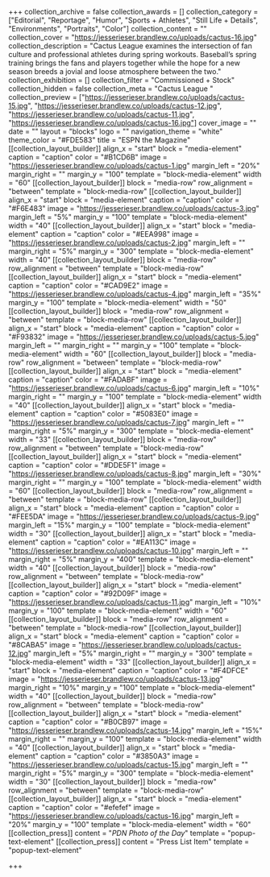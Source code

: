 +++
collection_archive = false
collection_awards = []
collection_category = ["Editorial", "Reportage", "Humor", "Sports + Athletes", "Still Life + Details", "Environments", "Portraits", "Color"]
collection_content = ""
collection_cover = "https://jesserieser.brandlew.co/uploads/cactus-16.jpg"
collection_description = "Cactus League examines the intersection of fan culture and professional athletes during spring workouts. Baseball’s spring training brings the fans and players together while the hope for a new season breeds a jovial and loose atmosphere between the two."
collection_exhibition = []
collection_filter = "Commissioned + Stock"
collection_hidden = false
collection_meta = "Cactus League "
collection_preview = ["https://jesserieser.brandlew.co/uploads/cactus-15.jpg", "https://jesserieser.brandlew.co/uploads/cactus-12.jpg", "https://jesserieser.brandlew.co/uploads/cactus-11.jpg", "https://jesserieser.brandlew.co/uploads/cactus-16.jpg"]
cover_image = ""
date = ""
layout = "blocks"
logo = ""
navigation_theme = "white"
theme_color = "#FDE583"
title = "ESPN the Magazine"
[[collection_layout_builder]]
align_x = "start"
block = "media-element"
caption = "caption"
color = "#B1CD6B"
image = "https://jesserieser.brandlew.co/uploads/cactus-1.jpg"
margin_left = "20%"
margin_right = ""
margin_y = "100"
template = "block-media-element"
width = "60"
[[collection_layout_builder]]
block = "media-row"
row_alignment = "between"
template = "block-media-row"
[[collection_layout_builder]]
align_x = "start"
block = "media-element"
caption = "caption"
color = "#F6E483"
image = "https://jesserieser.brandlew.co/uploads/cactus-3.jpg"
margin_left = "5%"
margin_y = "100"
template = "block-media-element"
width = "40"
[[collection_layout_builder]]
align_x = "start"
block = "media-element"
caption = "caption"
color = "#EEA998"
image = "https://jesserieser.brandlew.co/uploads/cactus-2.jpg"
margin_left = ""
margin_right = "5%"
margin_y = "300"
template = "block-media-element"
width = "40"
[[collection_layout_builder]]
block = "media-row"
row_alignment = "between"
template = "block-media-row"
[[collection_layout_builder]]
align_x = "start"
block = "media-element"
caption = "caption"
color = "#CAD9E2"
image = "https://jesserieser.brandlew.co/uploads/cactus-4.jpg"
margin_left = "35%"
margin_y = "100"
template = "block-media-element"
width = "50"
[[collection_layout_builder]]
block = "media-row"
row_alignment = "between"
template = "block-media-row"
[[collection_layout_builder]]
align_x = "start"
block = "media-element"
caption = "caption"
color = "#F93832"
image = "https://jesserieser.brandlew.co/uploads/cactus-5.jpg"
margin_left = ""
margin_right = ""
margin_y = "100"
template = "block-media-element"
width = "60"
[[collection_layout_builder]]
block = "media-row"
row_alignment = "between"
template = "block-media-row"
[[collection_layout_builder]]
align_x = "start"
block = "media-element"
caption = "caption"
color = "#FADABF"
image = "https://jesserieser.brandlew.co/uploads/cactus-6.jpg"
margin_left = "10%"
margin_right = ""
margin_y = "100"
template = "block-media-element"
width = "40"
[[collection_layout_builder]]
align_x = "start"
block = "media-element"
caption = "caption"
color = "#5083E0"
image = "https://jesserieser.brandlew.co/uploads/cactus-7.jpg"
margin_left = ""
margin_right = "5%"
margin_y = "300"
template = "block-media-element"
width = "33"
[[collection_layout_builder]]
block = "media-row"
row_alignment = "between"
template = "block-media-row"
[[collection_layout_builder]]
align_x = "start"
block = "media-element"
caption = "caption"
color = "#DDE5F1"
image = "https://jesserieser.brandlew.co/uploads/cactus-8.jpg"
margin_left = "30%"
margin_right = ""
margin_y = "100"
template = "block-media-element"
width = "60"
[[collection_layout_builder]]
block = "media-row"
row_alignment = "between"
template = "block-media-row"
[[collection_layout_builder]]
align_x = "start"
block = "media-element"
caption = "caption"
color = "#FEE5DA"
image = "https://jesserieser.brandlew.co/uploads/cactus-9.jpg"
margin_left = "15%"
margin_y = "100"
template = "block-media-element"
width = "30"
[[collection_layout_builder]]
align_x = "start"
block = "media-element"
caption = "caption"
color = "#EA113C"
image = "https://jesserieser.brandlew.co/uploads/cactus-10.jpg"
margin_left = ""
margin_right = "5%"
margin_y = "400"
template = "block-media-element"
width = "40"
[[collection_layout_builder]]
block = "media-row"
row_alignment = "between"
template = "block-media-row"
[[collection_layout_builder]]
align_x = "start"
block = "media-element"
caption = "caption"
color = "#92D09F"
image = "https://jesserieser.brandlew.co/uploads/cactus-11.jpg"
margin_left = "10%"
margin_y = "100"
template = "block-media-element"
width = "60"
[[collection_layout_builder]]
block = "media-row"
row_alignment = "between"
template = "block-media-row"
[[collection_layout_builder]]
align_x = "start"
block = "media-element"
caption = "caption"
color = "#8CABA5"
image = "https://jesserieser.brandlew.co/uploads/cactus-12.jpg"
margin_left = "5%"
margin_right = ""
margin_y = "300"
template = "block-media-element"
width = "33"
[[collection_layout_builder]]
align_x = "start"
block = "media-element"
caption = "caption"
color = "#F4DFCE"
image = "https://jesserieser.brandlew.co/uploads/cactus-13.jpg"
margin_right = "10%"
margin_y = "100"
template = "block-media-element"
width = "40"
[[collection_layout_builder]]
block = "media-row"
row_alignment = "between"
template = "block-media-row"
[[collection_layout_builder]]
align_x = "start"
block = "media-element"
caption = "caption"
color = "#B0CB97"
image = "https://jesserieser.brandlew.co/uploads/cactus-14.jpg"
margin_left = "15%"
margin_right = ""
margin_y = "100"
template = "block-media-element"
width = "40"
[[collection_layout_builder]]
align_x = "start"
block = "media-element"
caption = "caption"
color = "#3850A3"
image = "https://jesserieser.brandlew.co/uploads/cactus-15.jpg"
margin_left = ""
margin_right = "5%"
margin_y = "300"
template = "block-media-element"
width = "30"
[[collection_layout_builder]]
block = "media-row"
row_alignment = "between"
template = "block-media-row"
[[collection_layout_builder]]
align_x = "start"
block = "media-element"
caption = "caption"
color = "#efefef"
image = "https://jesserieser.brandlew.co/uploads/cactus-16.jpg"
margin_left = "20%"
margin_y = "100"
template = "block-media-element"
width = "60"
[[collection_press]]
content = "_PDN Photo of the Day_"
template = "popup-text-element"
[[collection_press]]
content = "Press List Item"
template = "popup-text-element"

+++
